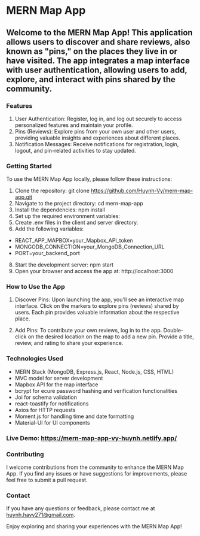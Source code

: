 # MERN Map App
## Welcome to the MERN Map App! This application allows users to discover and share reviews, also known as "pins," on the places they live in or have visited. The app integrates a map interface with user authentication, allowing users to add, explore, and interact with pins shared by the community.

### Features
1. User Authentication: Register, log in, and log out securely to access personalized features and maintain your profile.
2. Pins (Reviews): Explore pins from your own user and other users, providing valuable insights and experiences about different places.
3. Notification Messages: Receive notifications for registration, login, logout, and pin-related activities to stay updated.

### Getting Started
To use the MERN Map App locally, please follow these instructions:

1. Clone the repository: git clone https://github.com/Huynh-Vy/mern-map-app.git
2. Navigate to the project directory: cd mern-map-app
3. Install the dependencies: npm install
4. Set up the required environment variables:
5. Create .env files in the client and server directory.
6. Add the following variables:
- REACT_APP_MAPBOX=your_Mapbox_API_token
- MONGODB_CONNECTION=your_MongoDB_Connection_URL
- PORT=your_backend_port
8. Start the development server: npm start
9. Open your browser and access the app at: http://localhost:3000


### How to Use the App
1. Discover Pins: Upon launching the app, you'll see an interactive map interface. Click on the markers to explore pins (reviews) shared by users. Each pin provides valuable information about the respective place.

2. Add Pins: To contribute your own reviews, log in to the app. Double-click on the desired location on the map to add a new pin. Provide a title, review, and rating to share your experience.

### Technologies Used
- MERN Stack (MongoDB, Express.js, React, Node.js, CSS, HTML)
- MVC model for server development
- Mapbox API for the map interface
- bcrypt for ecure password hashing and verification functionalities
- Joi for schema validation
- react-toastify for notifications 
- Axios for HTTP requests
- Moment.js for handling time and date formatting
- Material-UI for UI components

### Live Demo: https://mern-map-app-vy-huynh.netlify.app/

### Contributing
I welcome contributions from the community to enhance the MERN Map App. If you find any issues or have suggestions for improvements, please feel free to submit a pull request.

### Contact
If you have any questions or feedback, please contact me at huynh.havy271@gmail.com.

Enjoy exploring and sharing your experiences with the MERN Map App!
